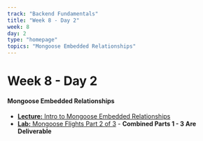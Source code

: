 ```yaml
---
track: "Backend Fundamentals"
title: "Week 8 - Day 2"
week: 8
day: 2
type: "homepage"
topics: "Mongoose Embedded Relationships"
---
```



# Week 8 - Day 2

#### Mongoose Embedded Relationships
- [**Lecture:** Intro to Mongoose Embedded Relationships](/backend-fundamentals/week-8/day-2/lecture-materials/intro-to-mongoose-embedded-relationships/)
- [**Lab:** Mongoose Flights Part 2 of 3](/backend-fundamentals/week-8/day-2/labs/mongoose-flights-part-2/) - **Combined Parts 1 - 3 Are Deliverable**
